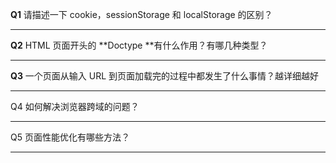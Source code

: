 **Q1** 请描述一下 cookie，sessionStorage 和 localStorage 的区别？



---

**Q2** HTML 页面开头的 **Doctype **有什么作用？有哪几种类型？



---

**Q3** 一个页面从输入 URL 到页面加载完的过程中都发生了什么事情？越详细越好



---

Q4 如何解决浏览器跨域的问题？



---

Q5 页面性能优化有哪些方法？



---

